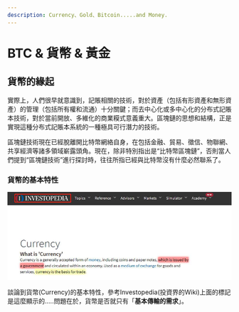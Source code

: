 ```yaml
---
description: Currency、Gold、Bitcoin.....and Money.
---
```


# BTC & 貨幣 & 黃金

## 貨幣的緣起

實際上，人們很早就意識到，記賬相關的技術，對於資產（包括有形資產和無形資產）的管理（包括所有權和流通）十分關鍵；而去中心化或多中心化的分布式記賬本技術，對於當前開放、多維化的商業糢式意義重大。區塊鏈的思想和結構，正是實現這種分布式記賬本系統的一種極具可行潛力的技術。

區塊鏈技術現在已經脫離開比特幣網絡自身，在包括金融、貿易、徵信、物聯網、共享經濟等諸多領域嶄露頭角。現在，除非特別指出是“比特幣區塊鏈”，否則當人們提到“區塊鏈技術”進行探討時，往往所指已經與比特幣沒有什麼必然聯系了。

### 貨幣的基本特性

![From Ivestopedia](../.gitbook/assets/image%20%287%29.png)

談論到貨幣\(Currency\)的基本特性，參考Investopedia\(投資界的Wiki\)上面的標記是這麼顯示的.....問題在於，貨幣是否就只有「**基本傳輸的需求**」。







